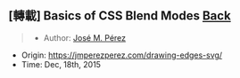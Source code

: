 ## [轉載] Basics of CSS Blend Modes [Back](./../post.md)

> - Author: [José M. Pérez](https://css-tricks.com/author/chriscoyier/)
- Origin: https://jmperezperez.com/drawing-edges-svg/
- Time: Dec, 18th, 2015
